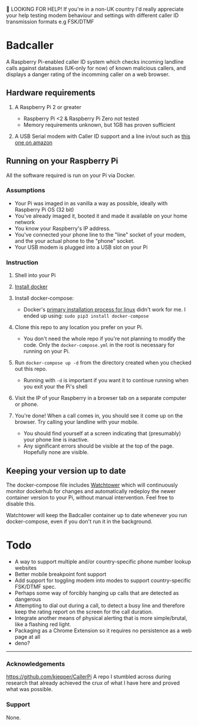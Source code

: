 
🚨 LOOKING FOR HELP! If you're in a non-UK country I'd really appreciate your help testing modem behaviour and settings with different caller ID transmission formats e.g FSK/DTMF

# Badcaller

A Raspberry Pi-enabled caller ID system which checks incoming landline calls against databases (UK-only for now) of known malicious callers, and displays a danger rating of the incomming caller on a web browser.

## Hardware requirements

1. A Raspberry Pi 2 or greater

   - Raspberry Pi <2 & Raspberry Pi Zero not tested
   - Memory requirements unknown, but 1GB has proven sufficient

2. A USB Serial modem with Caller ID support and a line in/out such as [this one on amazon](https://www.amazon.co.uk/gp/product/B016MXLCEQ/ref=ppx_yo_dt_b_asin_title_o01_s00?ie=UTF8&psc=1)

## Running on your Raspberry Pi

All the software required is run on your Pi via Docker.

### Assumptions

- Your Pi was imaged in as vanilla a way as possible, ideally with Raspberry Pi OS (32 bit)
- You've already imaged it, booted it and made it available on your home network
- You know your Raspberry's IP address.
- You've connected your phone line to the "line" socket of your modem, and the your actual phone to the "phone" socket.
- Your USB modem is plugged into a USB slot on your Pi

### Instruction

1. Shell into your Pi
2. [Install docker](https://phoenixnap.com/kb/docker-on-raspberry-pi)
3. Install docker-compose:

   - Docker's [primary installation process for linux](https://docs.docker.com/compose/install/#install-compose-on-linux-systems) didn't work for me. I ended up using: `sudo pip3 install docker-compose`

4. Clone this repo to any location you prefer on your Pi.
   - You don't need the whole repo if you're not planning to modify the code. Only the `docker-compose.yml` in the root is necessary for running on your Pi.
5. Run `docker-compose up -d` from the directory created when you checked out this repo.
   - Running with `-d` is important if you want it to continue running when you exit your the Pi's shell
6. Visit the IP of your Raspberry in a browser tab on a separate computer or phone.
7. You're done! When a call comes in, you should see it come up on the browser. Try calling your landline with your mobile.

   - You should find yourself at a screen indicating that (presumably) your phone line is inactive.
   - Any significant errors should be visible at the top of the page. Hopefully none are visible.

## Keeping your version up to date

The docker-compose file includes [Watchtower](https://containrrr.dev/watchtower/) which will continuously monitor dockerhub for changes and automatically redeploy the newer container version to your Pi, without manual intervention. Feel free to disable this.

Watchtower will keep the Badcaller container up to date whenever you run docker-compose, even if you don't run it in the background.

# Todo

- A way to support multiple and/or country-specific phone number lookup websites
- Better mobile breakpoint font support
- Add support for toggling modem into modes to support country-specific FSK/DTMF spec.
- Perhaps some way of forcibly hanging up calls that are detected as dangerous
- Attempting to dial out during a call, to detect a busy line and therefore keep the rating report on the screen for the call duration.
- Integrate another means of physical alerting that is more simple/brutal, like a flashing red light.
- Packaging as a Chrome Extension so it requires no persistence as a web page at all
- deno?

---

### Acknowledgements

https://github.com/kjepper/CallerPi A repo I stumbled across during research that already achieved the crux of what I have here and proved what was possible.

### Support

None.
